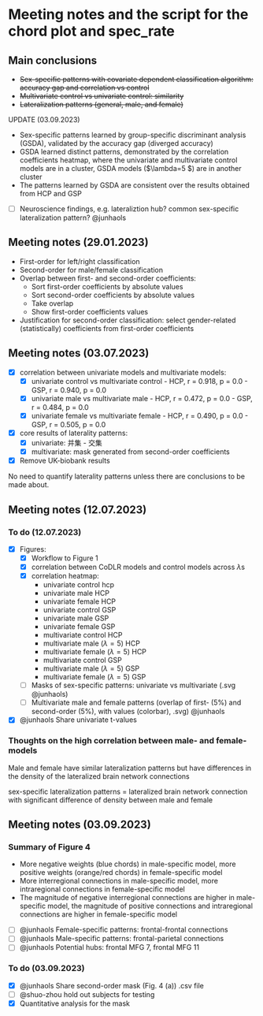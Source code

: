 # Meeting notes and the script for the chord plot and spec_rate

## Main conclusions

<strike>

  - Sex-specific patterns with covariate dependent classification algorithm: accuracy gap and correlation vs control
  - Multivariate control vs univariate control: similarity
  - Lateralization patterns (general, male, and female)

</strike>

UPDATE (03.09.2023)

- Sex-specific patterns learned by group-specific discriminant analysis (GSDA), validated by the accuracy gap (diverged accuracy)
- GSDA learned distinct patterns, demonstrated by the correlation coefficients heatmap, where the univariate and multivariate control models are in a cluster, GSDA models ($\lambda=5 $) are in another cluster
- The patterns learned by GSDA are consistent over the results obtained from HCP and GSP
- [ ] Neuroscience findings, e.g. lateraliztion hub? common sex-specific lateralization pattern? @junhaols

## Meeting notes (29.01.2023)

- First-order for left/right classification
- Second-order for male/female classification
- Overlap between first- and second-order coefficients:
  - Sort first-order coefficients by absolute values
  - Sort second-order coefficients by absolute values
  - Take overlap
  - Show first-order coefficients values
- Justification for second-order classification: select gender-related (statistically) coefficients from first-order coefficients

## Meeting notes (03.07.2023)

- [x] correlation between univariate models and multivariate models:
  - [x] univariate control vs multivariate control
        - HCP, r = 0.918, p = 0.0
        - GSP, r = 0.940, p = 0.0
  - [x] univariate male vs multivariate male
        - HCP, r = 0.472, p = 0.0
        - GSP, r = 0.484, p = 0.0
  - [x] univariate female vs multivariate female
        - HCP, r = 0.490, p = 0.0
        - GSP, r = 0.505, p = 0.0

- [x] core results of laterality patterns:
  - [x] univariate: 并集 - 交集
  - [x] multivariate: mask generated from second-order coefficients

- [x] Remove UK-biobank results

No need to quantify laterality patterns unless there are conclusions to be made about.

## Meeting notes (12.07.2023)

### To do (12.07.2023)

- [x] Figures:
  - [x] Workflow to Figure 1
  - [x] correlation between CoDLR models and control models across $\lambda$s
  - [x] correlation heatmap:
    - univariate control hcp
    - univariate male HCP
    - univariate female HCP
    - univariate control GSP
    - univariate male GSP
    - univariate female GSP
    - multivariate control HCP
    - multivariate male ($\lambda=5$) HCP
    - multivariate female ($\lambda=5$) HCP
    - multivariate control GSP
    - multivariate male ($\lambda=5$) GSP
    - multivariate female ($\lambda=5$) GSP
  - [ ] Masks of sex-specific patterns: univariate vs multivariate (.svg @junhaols)
  - [ ] Multivariate male and female patterns (overlap of first- (5%) and second-order (5%), with values (colorbar), .svg) @junhaols
- [x] @junhaols Share univariate t-values

### Thoughts on the high correlation between male- and female- models

Male and female have similar lateralization patterns but have differences in the density of the lateralized brain network connections

sex-specific lateralization patterns = lateralized brain network connection with significant difference of density between male and female

## Meeting notes (03.09.2023)

### Summary of Figure 4

- More negative weights (blue chords) in male-specific model, more positive weights (orange/red chords) in female-specific model
- More interregional connections in male-specific model, more intraregional connections in female-specific model
- The magnitude of negative interregional connections are higher in male-specific model, the magnitude of positive connections and intraregional connections are higher in female-specific model
- [ ] @junhaols Female-specific patterns: frontal-frontal connections
- [ ] @junhaols Male-specific patterns: frontal-parietal connections
- [ ] @junhaols Potential hubs: frontal MFG 7, frontal MFG 11

### To do (03.09.2023)

- [x] @junhaols Share second-order mask (Fig. 4 (a)) .csv file
- [ ] @shuo-zhou hold out subjects for testing
- [x] Quantitative analysis for the mask
